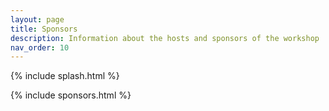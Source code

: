 ```yaml
---
layout: page
title: Sponsors
description: Information about the hosts and sponsors of the workshop
nav_order: 10
---
```


{% include splash.html %}

{% include sponsors.html %}
